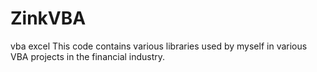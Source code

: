 # ZinkVBA
vba excel
This code contains various libraries used by myself in various VBA projects in the financial industry.
